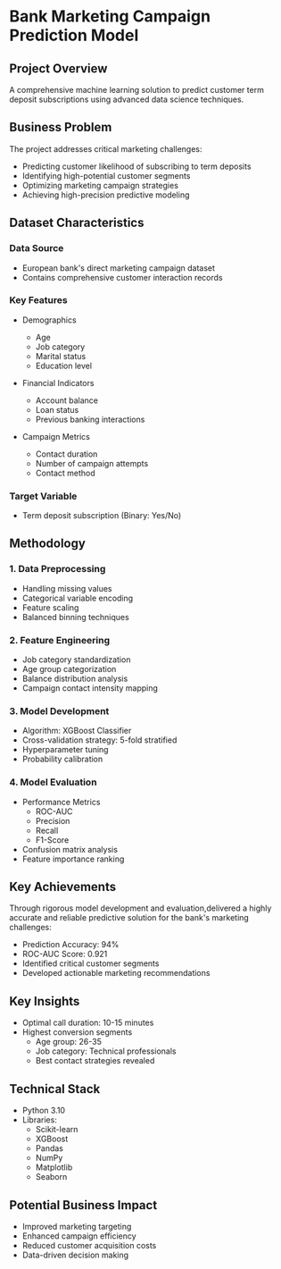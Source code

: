 # Bank Marketing Campaign Prediction Model 

## Project Overview
A comprehensive machine learning solution to predict customer term deposit subscriptions using advanced data science techniques.

##  Business Problem
The project addresses critical marketing challenges:
- Predicting customer likelihood of subscribing to term deposits
- Identifying high-potential customer segments
- Optimizing marketing campaign strategies
- Achieving high-precision predictive modeling

##  Dataset Characteristics
### Data Source
- European bank's direct marketing campaign dataset
- Contains comprehensive customer interaction records

### Key Features
- Demographics
  - Age
  - Job category
  - Marital status
  - Education level

- Financial Indicators
  - Account balance
  - Loan status
  - Previous banking interactions

- Campaign Metrics
  - Contact duration
  - Number of campaign attempts
  - Contact method

### Target Variable
- Term deposit subscription (Binary: Yes/No)

##  Methodology

### 1. Data Preprocessing
- Handling missing values
- Categorical variable encoding
- Feature scaling
- Balanced binning techniques

### 2. Feature Engineering
- Job category standardization
- Age group categorization
- Balance distribution analysis
- Campaign contact intensity mapping

### 3. Model Development
- Algorithm: XGBoost Classifier
- Cross-validation strategy: 5-fold stratified
- Hyperparameter tuning
- Probability calibration

### 4. Model Evaluation
- Performance Metrics
  - ROC-AUC
  - Precision
  - Recall
  - F1-Score
- Confusion matrix analysis
- Feature importance ranking

##  Key Achievements
Through rigorous model development and evaluation,delivered a highly accurate and reliable predictive solution for the bank's marketing challenges:

- Prediction Accuracy: 94%
- ROC-AUC Score: 0.921
- Identified critical customer segments
- Developed actionable marketing recommendations

##  Key Insights
- Optimal call duration: 10-15 minutes
- Highest conversion segments
  - Age group: 26-35
  - Job category: Technical professionals
  - Best contact strategies revealed

##  Technical Stack
- Python 3.10
- Libraries:
  - Scikit-learn
  - XGBoost
  - Pandas
  - NumPy
  - Matplotlib
  - Seaborn

##  Potential Business Impact
- Improved marketing targeting
- Enhanced campaign efficiency
- Reduced customer acquisition costs
- Data-driven decision making
